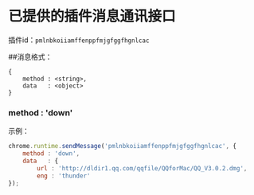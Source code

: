 已提供的插件消息通讯接口
========
插件id：`pmlnbkoiiamffenppfmjgfggfhgnlcac`

##消息格式：
```
{
    method : <string>,
    data   : <object>
}
```

### method : 'down'
示例：
```javascript
chrome.runtime.sendMessage('pmlnbkoiiamffenppfmjgfggfhgnlcac', {
    method : 'down',
    data   : {
        url : 'http://dldir1.qq.com/qqfile/QQforMac/QQ_V3.0.2.dmg',
        eng : 'thunder'
});
```
